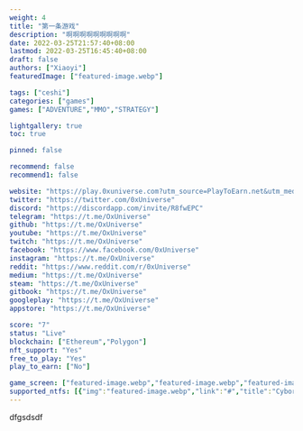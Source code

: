 ```yaml
---
weight: 4
title: "第一条游戏"
description: "啊啊啊啊啊啊啊啊啊"
date: 2022-03-25T21:57:40+08:00
lastmod: 2022-03-25T16:45:40+08:00
draft: false
authors: ["Xiaoyi"]
featuredImage: ["featured-image.webp"]

tags: ["ceshi"]
categories: ["games"]
games: ["ADVENTURE","MMO","STRATEGY"]

lightgallery: true
toc: true

pinned: false

recommend: false
recommend1: false

website: "https://play.0xuniverse.com?utm_source=PlayToEarn.net&utm_medium=organic&utm_campaign=gamepage"
twitter: "https://twitter.com/0xUniverse"
discord: "https://discordapp.com/invite/R8fwEPC"
telegram: "https://t.me/OxUniverse"
github: "https://t.me/OxUniverse"
youtube: "https://t.me/OxUniverse"
twitch: "https://t.me/OxUniverse"
facebook: "https://www.facebook.com/0xUniverse"
instagram: "https://t.me/OxUniverse"
reddit: "https://www.reddit.com/r/0xUniverse"
medium: "https://t.me/OxUniverse"
steam: "https://t.me/OxUniverse"
gitbook: "https://t.me/OxUniverse"
googleplay: "https://t.me/OxUniverse"
appstore: "https://t.me/OxUniverse"

score: "7"
status: "Live"
blockchain: ["Ethereum","Polygon"]
nft_support: "Yes"
free_to_play: "Yes"
play_to_earn: ["No"]

game_screen: ["featured-image.webp","featured-image.webp","featured-image.webp","featured-image.webp","featured-image.webp"]
supported_ntfs: [{"img":"featured-image.webp","link":"#","title":"Cyborg Legends"}]
---
```


dfgsdsdf